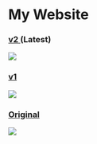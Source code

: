 # My Website

### [v2 ](https://navanchauhan.github.io)(Latest)
![](https://raw.githubusercontent.com/navanchauhan/navanchauhan.github.io/extras/v2.png)
### [v1 ](https://navanchuahan.github.io/index_alt.html)
![](https://raw.githubusercontent.com/navanchauhan/navanchauhan.github.io/extras/v1.png)
### [Original](https://navanchauhan.github.io/index(old).html)
![](https://raw.githubusercontent.com/navanchauhan/navanchauhan.github.io/extras/original.png)
